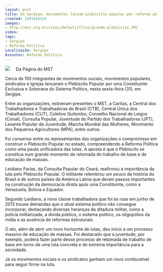 ```yaml
---
layout: post
title: Em Sergipe, movimentos lançam plebiscito popular por reforma política
created: 1391426324
images:
- http://mst.org.br/sites/default/files/grande-plebiscito.JPG
video: 
tags:
- Sergipe
- Reforma Política
Localização: Sergipe
Assuntos: Reforma Política
---
```



![](http://mst.org.br/sites/default/files/grande-plebiscito.JPG)
 
 
Da Página do MST

Cerca de 150 integrantes de movimentos sociais, movimentos populares, sindicatos e Igrejas lançaram o Plebiscito Popular por uma Constituinte Exclusiva e Soberana do Sistema Político, nesta sexta-feira (31), em Sergipe. 


Entre as organizações, estiveram presentes o MST, a Caritas, a Central dos Trabalhadores e Trabalhadoras do Brasil (CTB), Central Única dos Trabalhadores (CUT), Coletivo Quilombo, Conselho Nacional de Leigos (Conal), Consulta Popular, Juventude do Partido dos Trabalhadores (JPT), Levante Popular da Juventude, Marcha Mundial das Mulheres, Movimento dos Pequenos Agricultores (MPA), entre outros.


Foi consenso entre os representantes das organizações o compromisso em construir o Plebiscito Popular no estado, compreendendo a Reforma Política como uma pauta unificadora das lutas. A aposta é que o Plebiscito se constitua num grande momento de retomada do trabalho de base e de educação de massas.


Leidiano Farias, da Consulta Popular do Ceará, reafirmou a importância da luta pelo Plebiscito Popular. O militante relembrou um pouco da história do Brasil e de outros países da América Latina que deram passos importantes na construção da democracia direta após uma Constituinte, como a Venezuela, Bolívia e Equador.


Segundo Leidiano, a nova classe trabalhadora que foi às ruas em junho de 2013 trouxe demandas que o atual sistema político não consegue incorporar, destacando diversas heranças da ditadura militar, como a polícia militarizada, a dívida pública, o sistema político, os oligopólios da mídia e as ausência de reformas estruturais.


O ato, além de abrir um novo horizonte de lutas, deu início a um processo massivo de educação de massas. Foi destacado que a juventude, por exemplo, poderá fazer parte desse processo de retomada de trabalho de base em torno de uma luta concreta e de extrema importância para a sociedade. 


Já os movimentos sociais e os sindicatos ganham um novo combustível para seguir firme na luta.
